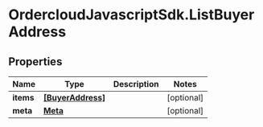 # OrdercloudJavascriptSdk.ListBuyerAddress

## Properties
Name | Type | Description | Notes
------------ | ------------- | ------------- | -------------
**items** | [**[BuyerAddress]**](BuyerAddress.md) |  | [optional] 
**meta** | [**Meta**](Meta.md) |  | [optional] 


